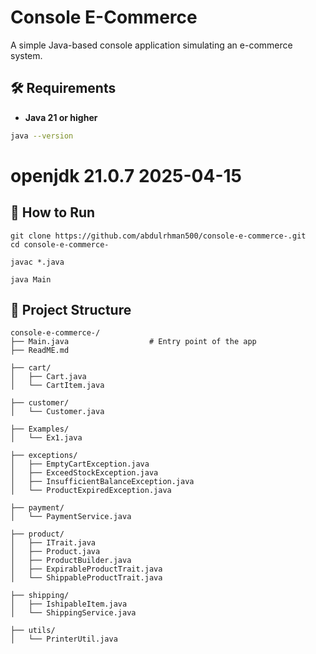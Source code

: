 # Console E-Commerce

A simple Java-based console application simulating an e-commerce system.

## 🛠 Requirements

- **Java 21 or higher**

```bash
java --version
```

# openjdk 21.0.7 2025-04-15


## 🚀 How to Run
```
git clone https://github.com/abdulrhman500/console-e-commerce-.git
cd console-e-commerce-

javac *.java

java Main

```


## 📝 Project Structure

```
console-e-commerce-/
├── Main.java                  # Entry point of the app
├── ReadME.md

├── cart/
│   ├── Cart.java
│   └── CartItem.java

├── customer/
│   └── Customer.java

├── Examples/
│   └── Ex1.java

├── exceptions/
│   ├── EmptyCartException.java
│   ├── ExceedStockException.java
│   ├── InsufficientBalanceException.java
│   └── ProductExpiredException.java

├── payment/
│   └── PaymentService.java

├── product/
│   ├── ITrait.java
│   ├── Product.java
│   ├── ProductBuilder.java
│   ├── ExpirableProductTrait.java
│   └── ShippableProductTrait.java

├── shipping/
│   ├── IshipableItem.java
│   └── ShippingService.java

├── utils/
│   └── PrinterUtil.java
```
